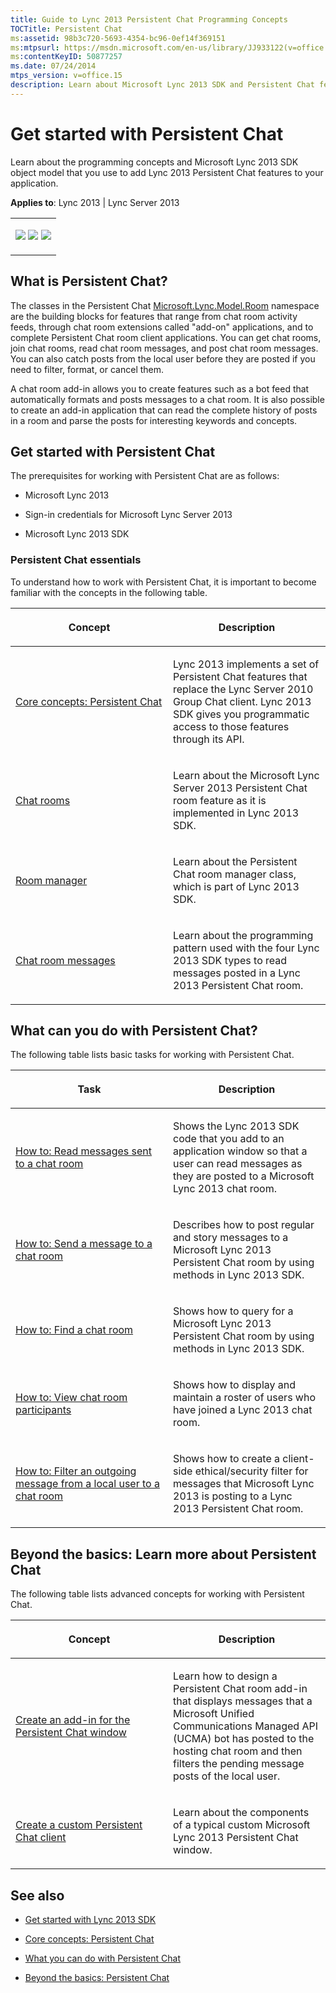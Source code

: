 ```yaml
---
title: Guide to Lync 2013 Persistent Chat Programming Concepts
TOCTitle: Persistent Chat
ms:assetid: 98b3c720-5693-4354-bc96-0ef14f369151
ms:mtpsurl: https://msdn.microsoft.com/en-us/library/JJ933122(v=office.15)
ms:contentKeyID: 50877257
ms.date: 07/24/2014
mtps_version: v=office.15
description: Learn about Microsoft Lync 2013 SDK and Persistent Chat features. Understand how to create chat room applications, read and post messages, and work with chat room add-ins.
---
```


# Get started with Persistent Chat

Learn about the programming concepts and Microsoft Lync 2013 SDK object model that you use to add Lync 2013 Persistent Chat features to your application.

**Applies to**: Lync 2013 | Lync Server 2013

<table>
<colgroup>
<col style="width: 100%" />
</colgroup>
<tbody>
<tr class="odd">
<td><p><a href="get-started-with-persistent-chat.md#Start"" class="uri"><img src="images/JJ933215.mod_icon_getstartbox(Office.15).gif"/></a>   <a href="get-started-with-persistent-chat.md#Do" class="uri"><img src="images/JJ933215.mod_icon_dobox(Office.15).gif"/></a>   <a href="get-started-with-persistent-chat.md#Learn" class="uri"><img src="images/JJ933215.mod_icon_startbox(Office.15).gif"/></a></p></td>
</tr>
</tbody>
</table>

## What is Persistent Chat?

The classes in the Persistent Chat [Microsoft.Lync.Model.Room](https://msdn.microsoft.com/en-us/library/jj277187\(v=office.15\)) namespace are the building blocks for features that range from chat room activity feeds, through chat room extensions called "add-on" applications, and to complete Persistent Chat room client applications. You can get chat rooms, join chat rooms, read chat room messages, and post chat room messages. You can also catch posts from the local user before they are posted if you need to filter, format, or cancel them.

A chat room add-in allows you to create features such as a bot feed that automatically formats and posts messages to a chat room. It is also possible to create an add-in application that can read the complete history of posts in a room and parse the posts for interesting keywords and concepts.
<a name="Start"></a> 

## Get started with Persistent Chat

The prerequisites for working with Persistent Chat are as follows:

  - Microsoft Lync 2013

  - Sign-in credentials for Microsoft Lync Server 2013

  - Microsoft Lync 2013 SDK

### Persistent Chat essentials

To understand how to work with Persistent Chat, it is important to become familiar with the concepts in the following table.

<table>
<colgroup>
<col style="width: 50%" />
<col style="width: 50%" />
</colgroup>
<thead>
<tr class="header">
<th><p>Concept</p></th>
<th><p>Description</p></th>
</tr>
</thead>
<tbody>
<tr class="odd">
<td><p><a href="core-concepts-persistent-chat.md">Core concepts: Persistent Chat</a></p></td>
<td><p>Lync 2013 implements a set of Persistent Chat features that replace the Lync Server 2010 Group Chat client. Lync 2013 SDK gives you programmatic access to those features through its API.</p></td>
</tr>
<tr class="even">
<td><p><a href="chat-rooms.md">Chat rooms</a></p></td>
<td><p>Learn about the Microsoft Lync Server 2013 Persistent Chat room feature as it is implemented in Lync 2013 SDK.</p></td>
</tr>
<tr class="odd">
<td><p><a href="room-manager.md">Room manager</a></p></td>
<td><p>Learn about the Persistent Chat room manager class, which is part of Lync 2013 SDK.</p></td>
</tr>
<tr class="even">
<td><p><a href="chat-room-messages.md">Chat room messages</a></p></td>
<td><p>Learn about the programming pattern used with the four Lync 2013 SDK types to read messages posted in a Lync 2013 Persistent Chat room.</p></td>
</tr>
</tbody>
</table>
<a name="Do"></a> 

## What can you do with Persistent Chat?

The following table lists basic tasks for working with Persistent Chat.

<table>
<colgroup>
<col style="width: 50%" />
<col style="width: 50%" />
</colgroup>
<thead>
<tr class="header">
<th><p>Task</p></th>
<th><p>Description</p></th>
</tr>
</thead>
<tbody>
<tr class="odd">
<td><p><a href="how-to-read-messages-sent-to-a-chat-room.md">How to: Read messages sent to a chat room</a></p></td>
<td><p>Shows the Lync 2013 SDK code that you add to an application window so that a user can read messages as they are posted to a Microsoft Lync 2013 chat room.</p></td>
</tr>
<tr class="even">
<td><p><a href="how-to-send-a-message-to-a-chat-room.md">How to: Send a message to a chat room</a></p></td>
<td><p>Describes how to post regular and story messages to a Microsoft Lync 2013 Persistent Chat room by using methods in Lync 2013 SDK.</p></td>
</tr>
<tr class="odd">
<td><p><a href="how-to-find-a-chat-room.md">How to: Find a chat room</a></p></td>
<td><p>Shows how to query for a Microsoft Lync 2013 Persistent Chat room by using methods in Lync 2013 SDK.</p></td>
</tr>
<tr class="even">
<td><p><a href="how-to-view-chat-room-participants.md">How to: View chat room participants</a></p></td>
<td><p>Shows how to display and maintain a roster of users who have joined a Lync 2013 chat room.</p></td>
</tr>
<tr class="odd">
<td><p><a href="how-to-filter-an-outgoing-message-from-a-local-user-to-a-chat-room.md">How to: Filter an outgoing message from a local user to a chat room</a></p></td>
<td><p>Shows how to create a client-side ethical/security filter for messages that Microsoft Lync 2013 is posting to a Lync 2013 Persistent Chat room.</p></td>
</tr>
</tbody>
</table>
<a name="Learn"></a> 

## Beyond the basics: Learn more about Persistent Chat

The following table lists advanced concepts for working with Persistent Chat.

<table>
<colgroup>
<col style="width: 50%" />
<col style="width: 50%" />
</colgroup>
<thead>
<tr class="header">
<th><p>Concept</p></th>
<th><p>Description</p></th>
</tr>
</thead>
<tbody>
<tr class="odd">
<td><p><a href="create-an-add-in-for-the-persistent-chat-window.md">Create an add-in for the Persistent Chat window</a></p></td>
<td><p>Learn how to design a Persistent Chat room add-in that displays messages that a Microsoft Unified Communications Managed API (UCMA) bot has posted to the hosting chat room and then filters the pending message posts of the local user.</p></td>
</tr>
<tr class="even">
<td><p><a href="create-a-custom-persistent-chat-client.md">Create a custom Persistent Chat client</a></p></td>
<td><p>Learn about the components of a typical custom Microsoft Lync 2013 Persistent Chat window.</p></td>
</tr>
</tbody>
</table>

## See also

  - [Get started with Lync 2013 SDK](get-started-with-lync-2013-sdk.md)

  - [Core concepts: Persistent Chat](core-concepts-persistent-chat.md)

  - [What you can do with Persistent Chat](what-you-can-do-with-persistent-chat.md)

  - [Beyond the basics: Persistent Chat](beyond-the-basics-persistent-chat.md)

